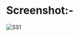 # Screenshot:-
![SS1](https://github.com/user-attachments/assets/f0fcdcb0-5f5b-486e-992b-476d604312b4)
